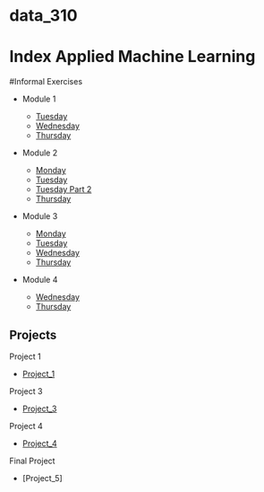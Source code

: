 # data_310
# Index Applied Machine Learning 


#Informal Exercises 
- Module 1 
  - [Tuesday](Week_1/Tues1.md)
  - [Wednesday](Week_1/Wed1.md)
  - [Thursday](Week_1/Thurs1.md)
- Module 2
  - [Monday](Week_2/Mon2.md)
  - [Tuesday](Week_2/Tues2.md)
  - [Tuesday Part 2](Week_2/TuestPt2.md)
  - [Thursday](Week_2/Thurs2.md)
  
- Module 3
  - [Monday](Week_3/Mon3.md)
  - [Tuesday](Week_3/Tues3.md)
  - [Wednesday](Week_3/Wed2.md)
  - [Thursday](Week_3/Thurs3.md)
  
- Module 4 
  - [Wednesday](Week_4/Wwd4.md)
  - [Thursday](Week_4/Thurs4.md)



## Projects 
Project 1 
  - [Project_1](Week_1/Project_1.md)
    
Project 3 
  - [Project_3](Week_3/Project_3.md)

Project 4
- [Project_4](Week_4/Proj_4.md)

Final Project 
- [Project_5]




